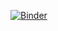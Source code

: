 [![Binder](https://mybinder.org/badge_logo.svg)](https://mybinder.org/v2/gh/bluescarni/psf_talk/main?filepath=psf_talk.ipynb)
